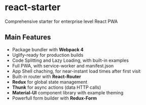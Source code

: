 # react-starter
Comprehensive starter for enterprise level React PWA

## Main Features
* Package bundler with **Webpack 4**
* Uglify-ready for production builds
* Code Splitting and Lazy Loading, with built-in examples
* Full PWA, with service-worker and manifest.json
* App Shell chaching, for near-instant load times after first visit
* Built-in router with **React-Router**
* **Redux** for global state management
* **Thunk** for async actions (data HTTP calls)
* **Material-UI** component library with example theming
* Powerfull form builder with **Redux-Form**

